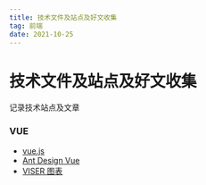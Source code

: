 ```yaml
---
title: 技术文件及站点及好文收集
tag: 前端 
date: 2021-10-25
---
```

# 技术文件及站点及好文收集

记录技术站点及文章

### VUE
* [vue.js](https://cn.vuejs.org/v2/guide/)
* [Ant Design Vue](https://www.antdv.com/docs/vue/getting-started-cn/)
* [VISER 图表](https://viserjs.github.io/demo.html)
